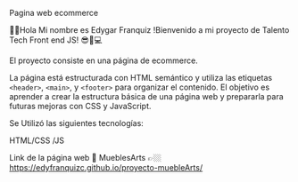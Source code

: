 Pagina web ecommerce

🖖🏼Hola Mi nombre es Edygar Franquiz
!Bienvenido a mi proyecto de Talento Tech Front end  JS! 😎🤍💻

El proyecto consiste en una página de ecommerce. 

La página está estructurada con HTML semántico y utiliza las etiquetas `<header>`, `<main>`, y `<footer>` para organizar el contenido. El objetivo es aprender a crear la estructura básica de una página web y prepararla para futuras mejoras con CSS y JavaScript.


Se Utilizó las siguientes tecnologías:

HTML/CSS /JS

Link de la página web 📌 MueblesArts 👉🏼 https://edyfranquizc.github.io/proyecto-muebleArts/